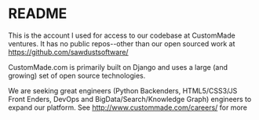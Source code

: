 README
======

This is the account I used for access to our codebase at CustomMade ventures. It has no public repos--other than our open sourced work at https://github.com/sawdustsoftware/

CustomMade.com is primarily built on Django and uses a large (and growing) set of open source technologies.

We are seeking great engineers (Python Backenders, HTML5/CSS3/JS Front Enders, DevOps and BigData/Search/Knowledge Graph) engineers to expand our platform. See http://www.custommade.com/careers/ for more

